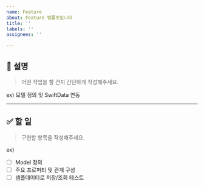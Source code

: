 ```yaml
---
name: Feature
about: Feature 템플릿입니다
title: ''
labels: ''
assignees: ''

---
```


## 🚗 설명 
> 어떤 작업을 할 건지 간단하게 작성해주세요. 

ex) 모델 정의 및 SwiftData 연동

---

## ✅ 할 일
> 구현할 항목을 작성해주세요.

ex) 
- [ ] Model 정의
- [ ] 주요 프로퍼티 및 관계 구성
- [ ] 샘플데이터로 저장/조회 테스트
